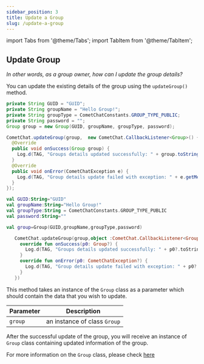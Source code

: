 ```yaml
---
sidebar_position: 3
title: Update a Group
slug: /update-a-group
---
```


import Tabs from '@theme/Tabs';
import TabItem from '@theme/TabItem';

## Update Group

_In other words, as a group owner, how can I update the group details?_

You can update the existing details of the group using the `updateGroup()` method.

<Tabs>
<TabItem value="Java" label="Java">

```java
private String GUID = "GUID";
private String groupName = "Hello Group!";
private String groupType = CometChatConstants.GROUP_TYPE_PUBLIC;
private String password = "";
Group group = new Group(GUID, groupName, groupType, password);

CometChat.updateGroup(group,  new CometChat.CallbackListener<Group>() {
  @Override
  public void onSuccess(Group group) {
    Log.d(TAG, "Groups details updated successfully: " + group.toString());
  }
  @Override
  public void onError(CometChatException e) {
    Log.d(TAG, "Group details update failed with exception: " + e.getMessage());
  }
});
```
</TabItem>
<TabItem value="Kotlin" label="Kotlin">

```kotlin
val GUID:String="GUID"
val groupName:String="Hello Group!"
val groupType:String = CometChatConstants.GROUP_TYPE_PUBLIC
val password:String=""

val group=Group(GUID,groupName,groupType,password)

   CometChat.updateGroup(group,object :CometChat.CallbackListener<Group>(){
     override fun onSuccess(p0: Group?) {
       Log.d(TAG, "Groups details updated successfully: " + p0?.toString())
     }
     override fun onError(p0: CometChatException?) {
       Log.d(TAG, "Group details update failed with exception: " + p0?.message)
     }
   })
```
</TabItem>
</Tabs>



This method takes an instance of the `Group` class as a parameter which should contain the data that you wish to update.

| Parameter | Description | 
| ---- | ---- | 
| `group` | an instance of class `Group` | 


After the successful update of the group, you will receive an instance of `Group` class containing updated information of the group.

For more information on the `Group` class, please check [here](./create-a-group#group-class)